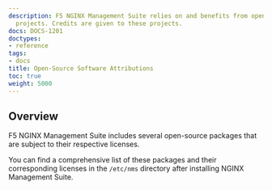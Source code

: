 ```yaml
---
description: F5 NGINX Management Suite relies on and benefits from open-source software
  projects. Credits are given to these projects.
docs: DOCS-1201
doctypes:
- reference
tags:
- docs
title: Open-Source Software Attributions
toc: true
weight: 5000
---
```


## Overview

F5 NGINX Management Suite includes several open-source packages that are subject to their respective licenses.

You can find a comprehensive list of these packages and their corresponding licenses in the `/etc/nms` directory after installing NGINX Management Suite.

